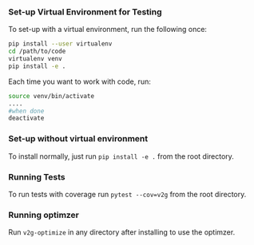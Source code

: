 ### Set-up Virtual Environment for Testing

To set-up with a virtual environment, run the following once:
```sh
pip install --user virtualenv
cd /path/to/code
virtualenv venv
pip install -e .
```

Each time you want to work with code, run:
```sh
source venv/bin/activate
....
#when done
deactivate
```
### Set-up without virtual environment

To install normally, just run `pip install -e .` from the 
root directory.

### Running Tests
To run tests with coverage run `pytest --cov=v2g` from the root directory.

### Running optimzer
Run `v2g-optimize` in any directory after installing to use the optimzer.

